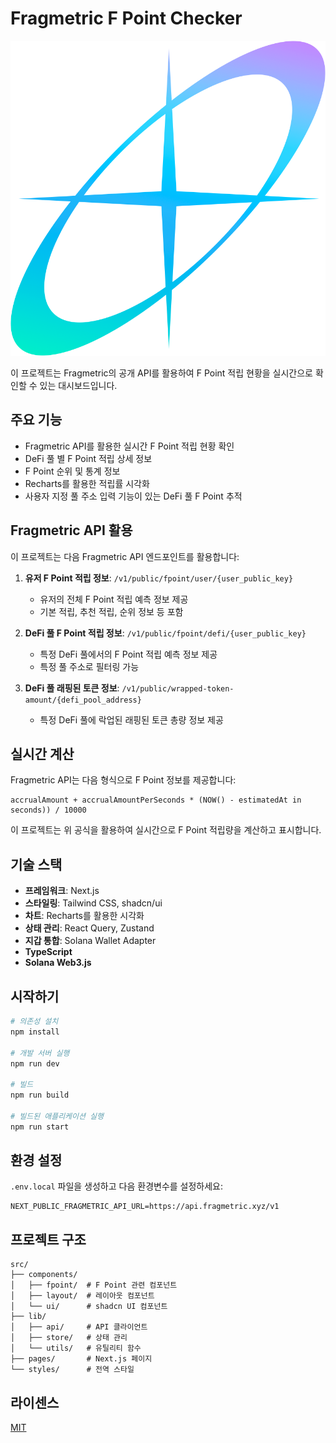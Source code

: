 # Fragmetric F Point Checker

![Fragmetric](public/logo.png)

이 프로젝트는 Fragmetric의 공개 API를 활용하여 F Point 적립 현황을 실시간으로 확인할 수 있는 대시보드입니다.

## 주요 기능

- Fragmetric API를 활용한 실시간 F Point 적립 현황 확인
- DeFi 풀 별 F Point 적립 상세 정보
- F Point 순위 및 통계 정보
- Recharts를 활용한 적립률 시각화
- 사용자 지정 풀 주소 입력 기능이 있는 DeFi 풀 F Point 추적

## Fragmetric API 활용

이 프로젝트는 다음 Fragmetric API 엔드포인트를 활용합니다:

1. **유저 F Point 적립 정보**: `/v1/public/fpoint/user/{user_public_key}`
   - 유저의 전체 F Point 적립 예측 정보 제공
   - 기본 적립, 추천 적립, 순위 정보 등 포함

2. **DeFi 풀 F Point 적립 정보**: `/v1/public/fpoint/defi/{user_public_key}`
   - 특정 DeFi 풀에서의 F Point 적립 예측 정보 제공
   - 특정 풀 주소로 필터링 가능

3. **DeFi 풀 래핑된 토큰 정보**: `/v1/public/wrapped-token-amount/{defi_pool_address}`
   - 특정 DeFi 풀에 락업된 래핑된 토큰 총량 정보 제공

## 실시간 계산

Fragmetric API는 다음 형식으로 F Point 정보를 제공합니다:
```
accrualAmount + accrualAmountPerSeconds * (NOW() - estimatedAt in seconds)) / 10000
```

이 프로젝트는 위 공식을 활용하여 실시간으로 F Point 적립량을 계산하고 표시합니다.

## 기술 스택

- **프레임워크**: Next.js
- **스타일링**: Tailwind CSS, shadcn/ui
- **차트**: Recharts를 활용한 시각화
- **상태 관리**: React Query, Zustand
- **지갑 통합**: Solana Wallet Adapter
- **TypeScript**
- **Solana Web3.js**

## 시작하기

```bash
# 의존성 설치
npm install

# 개발 서버 실행
npm run dev

# 빌드
npm run build

# 빌드된 애플리케이션 실행
npm run start
```

## 환경 설정

`.env.local` 파일을 생성하고 다음 환경변수를 설정하세요:

```
NEXT_PUBLIC_FRAGMETRIC_API_URL=https://api.fragmetric.xyz/v1
```

## 프로젝트 구조

```
src/
├── components/  
│   ├── fpoint/  # F Point 관련 컴포넌트
│   ├── layout/  # 레이아웃 컴포넌트
│   └── ui/      # shadcn UI 컴포넌트
├── lib/         
│   ├── api/     # API 클라이언트
│   ├── store/   # 상태 관리
│   └── utils/   # 유틸리티 함수
├── pages/       # Next.js 페이지
└── styles/      # 전역 스타일
```

## 라이센스

[MIT](LICENSE)
